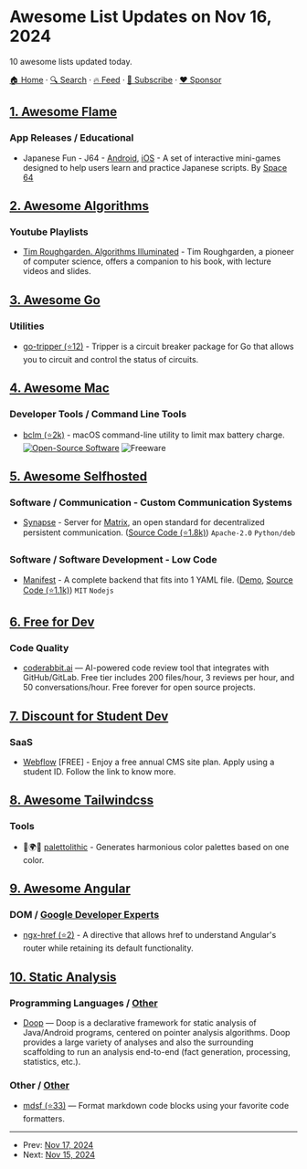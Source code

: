 # Awesome List Updates on Nov 16, 2024

10 awesome lists updated today.

[🏠 Home](/README.md) · [🔍 Search](https://www.trackawesomelist.com/search/) · [🔥 Feed](https://www.trackawesomelist.com/rss.xml) · [📮 Subscribe](https://trackawesomelist.us17.list-manage.com/subscribe?u=d2f0117aa829c83a63ec63c2f&id=36a103854c) · [❤️  Sponsor](https://github.com/sponsors/theowenyoung)



## [1. Awesome Flame](/content/flame-engine/awesome-flame/README.md)

### App Releases / Educational

*   Japanese Fun - J64 - [Android](https://play.google.com/store/apps/details?id=com.space64.japanese), [iOS](https://apps.apple.com/us/app/japanese-fun-j64/id6737459351) - A set of interactive mini-games designed to help users learn and practice Japanese scripts. By [Space 64](https://space64.xyz/)

## [2. Awesome Algorithms](/content/tayllan/awesome-algorithms/README.md)

### Youtube Playlists

*   [Tim Roughgarden. Algorithms Illuminated](https://www.algorithmsilluminated.org/) - Tim Roughgarden, a pioneer of computer science, offers a companion to his book, with lecture videos and slides.

## [3. Awesome Go](/content/avelino/awesome-go/README.md)

### Utilities

*   [go-tripper (⭐12)](https://github.com/rajnandan1/go-tripper) - Tripper is a circuit breaker package for Go that allows you to circuit and control the status of circuits.

## [4. Awesome Mac](/content/jaywcjlove/awesome-mac/README.md)

### Developer Tools / Command Line Tools

*   [bclm (⭐2k)](https://github.com/zackelia/bclm) - macOS command-line utility to limit max battery charge. [![Open-Source Software](https://jaywcjlove.github.io/sb/ico/min-oss.svg "Open Source Software")](https://github.com/zackelia/bclm) ![Freeware](https://jaywcjlove.github.io/sb/ico/min-free.svg "Freeware")

## [5. Awesome Selfhosted](/content/awesome-selfhosted/awesome-selfhosted/README.md)

### Software / Communication - Custom Communication Systems

*   [Synapse](https://element-hq.github.io/synapse/latest/index.html) - Server for [Matrix](https://matrix.org/), an open standard for decentralized persistent communication. ([Source Code (⭐1.8k)](https://github.com/element-hq/synapse)) `Apache-2.0` `Python/deb`

### Software / Software Development - Low Code

*   [Manifest](https://manifest.build) - A complete backend that fits into 1 YAML file. ([Demo](https://manifest.new), [Source Code (⭐1.1k)](https://github.com/mnfst/manifest)) `MIT` `Nodejs`

## [6. Free for Dev](/content/ripienaar/free-for-dev/README.md)

### Code Quality

*   [coderabbit.ai](https://coderabbit.ai) — AI-powered code review tool that integrates with GitHub/GitLab. Free tier includes 200 files/hour, 3 reviews per hour, and 50 conversations/hour. Free forever for open source projects.

## [7. Discount for Student Dev](/content/AchoArnold/discount-for-student-dev/README.md)

### SaaS

*   [Webflow](https://webflow.com/classroom/student-application) \[FREE] - Enjoy a free annual CMS site plan. Apply using a student ID. Follow the link to know more.

## [8. Awesome Tailwindcss](/content/aniftyco/awesome-tailwindcss/README.md)

### Tools

*   🎨🌍🔧 [palettolithic](https://palettolithic.com) - Generates harmonious color palettes based on one color.

## [9. Awesome Angular](/content/PatrickJS/awesome-angular/README.md)

### DOM / [Google Developer Experts](https://developers.google.com/experts/all/technology/web-technologies)

*   [ngx-href (⭐2)](https://github.com/rbalet/ngx-href) - A directive that allows href to understand Angular's router while retaining its default functionality.

## [10. Static Analysis](/content/analysis-tools-dev/static-analysis/README.md)

### Programming Languages / [Other](#other-1)

*   [Doop](https://plast-lab.github.io/doop-pldi15-tutorial/) — Doop is a declarative framework for static analysis of Java/Android programs, centered on pointer analysis algorithms. Doop provides a large variety of analyses and also the surrounding scaffolding to run an analysis end-to-end (fact generation, processing, statistics, etc.).

### Other / [Other](#other-1)

*   [mdsf (⭐33)](https://github.com/hougesen/mdsf) — Format markdown code blocks using your favorite code formatters.

---

- Prev: [Nov 17, 2024](/content/2024/11/17/README.md)
- Next: [Nov 15, 2024](/content/2024/11/15/README.md)